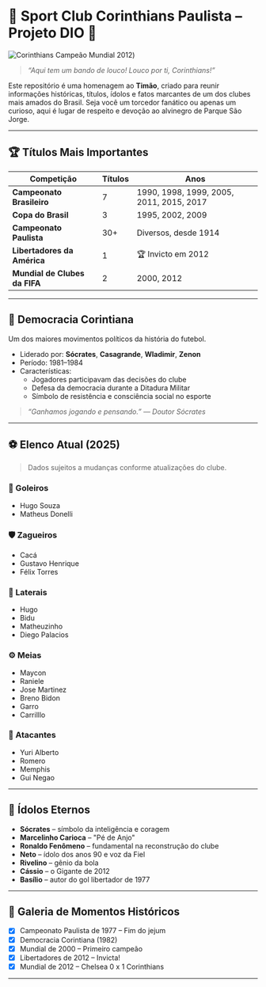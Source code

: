 # 🏁 Sport Club Corinthians Paulista – Projeto DIO 🏁

![Corinthians Campeão Mundial 2012](https://a.espncdn.com/photo/2020/1117/r777229_1296x729_16-9.jpg))

> _“Aqui tem um bando de louco! Louco por ti, Corinthians!”_

Este repositório é uma homenagem ao **Timão**, criado para reunir informações históricas, títulos, ídolos e fatos marcantes de um dos clubes mais amados do Brasil. Seja você um torcedor fanático ou apenas um curioso, aqui é lugar de respeito e devoção ao alvinegro de Parque São Jorge.

---

## 🏆 Títulos Mais Importantes

| Competição | Títulos | Anos |
|-----------|---------|------|
| **Campeonato Brasileiro** | 7 | 1990, 1998, 1999, 2005, 2011, 2015, 2017 |
| **Copa do Brasil**        | 3 | 1995, 2002, 2009 |
| **Campeonato Paulista**  | 30+ | Diversos, desde 1914 |
| **Libertadores da América** | 1 | 🏆 Invicto em 2012 |
| **Mundial de Clubes da FIFA** | 2 | 2000, 2012 |

---

## 🧠 Democracia Corintiana

Um dos maiores movimentos políticos da história do futebol.

- Liderado por: **Sócrates**, **Casagrande**, **Wladimir**, **Zenon**
- Período: 1981–1984
- Características:
  - Jogadores participavam das decisões do clube
  - Defesa da democracia durante a Ditadura Militar
  - Símbolo de resistência e consciência social no esporte

> _“Ganhamos jogando e pensando.” — Doutor Sócrates_

---

## ⚽ Elenco Atual (2025)

> Dados sujeitos a mudanças conforme atualizações do clube.

### 🧤 Goleiros
- Hugo Souza
- Matheus Donelli

### 🛡️ Zagueiros
- Cacá
- Gustavo Henrique
- Félix Torres

### 🧱 Laterais
- Hugo
- Bidu
- Matheuzinho
- Diego Palacios

### ⚙️ Meias
- Maycon
- Raniele
- Jose Martinez
- Breno Bidon
- Garro
- Carrilllo

### 🎯 Atacantes
- Yuri Alberto
- Romero
- Memphis
- Gui Negao

---

## 👑 Ídolos Eternos

- **Sócrates** – símbolo da inteligência e coragem
- **Marcelinho Carioca** – "Pé de Anjo"
- **Ronaldo Fenômeno** – fundamental na reconstrução do clube
- **Neto** – ídolo dos anos 90 e voz da Fiel
- **Rivelino** – gênio da bola
- **Cássio** – o Gigante de 2012
- **Basílio** – autor do gol libertador de 1977

---

## 📸 Galeria de Momentos Históricos

- [x] Campeonato Paulista de 1977 – Fim do jejum
- [x] Democracia Corintiana (1982)
- [x] Mundial de 2000 – Primeiro campeão
- [x] Libertadores de 2012 – Invicta!
- [x] Mundial de 2012 – Chelsea 0 x 1 Corinthians

---
